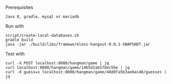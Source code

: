 Prerequisites

    Java 8, gradle, mysql or mariadb

Run with

    script/create-local-databases.sh
    gradle build
    java -jar ./build/libs/frameworkless-hangout-0.0.1-SNAPSHOT.jar

Test with

    curl -X POST localhost:8080/hangman/game | jq
    curl localhost:8080/hangman/game/1465d2ab57dec5be | jq
    curl -d guess=x localhost:8080/hangman/game/48d0fa5b3ae8ac40/guesses | jq

